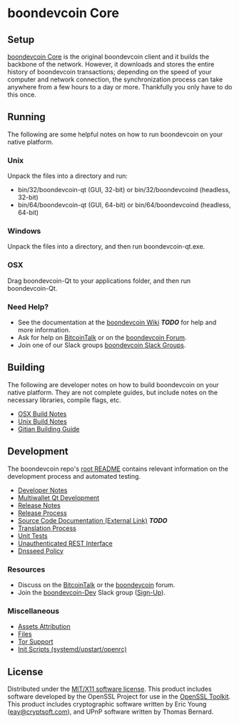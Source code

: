boondevcoin Core
=====================

Setup
---------------------
[boondevcoin Core](http://boondevcoin.org/wallet) is the original boondevcoin client and it builds the backbone of the network. However, it downloads and stores the entire history of boondevcoin transactions; depending on the speed of your computer and network connection, the synchronization process can take anywhere from a few hours to a day or more. Thankfully you only have to do this once.

Running
---------------------
The following are some helpful notes on how to run boondevcoin on your native platform.

### Unix

Unpack the files into a directory and run:

- bin/32/boondevcoin-qt (GUI, 32-bit) or bin/32/boondevcoind (headless, 32-bit)
- bin/64/boondevcoin-qt (GUI, 64-bit) or bin/64/boondevcoind (headless, 64-bit)

### Windows

Unpack the files into a directory, and then run boondevcoin-qt.exe.

### OSX

Drag boondevcoin-Qt to your applications folder, and then run boondevcoin-Qt.

### Need Help?

* See the documentation at the [boondevcoin Wiki](https://en.bitcoin.it/wiki/Main_Page) ***TODO***
for help and more information.
* Ask for help on [BitcoinTalk](https://bitcointalk.org/index.php?topic=1262920.0) or on the [boondevcoin Forum](http://forum.boondevcoin.org/).
* Join one of our Slack groups [boondevcoin Slack Groups](https://boondevcoin.org/slack-logins/).

Building
---------------------
The following are developer notes on how to build boondevcoin on your native platform. They are not complete guides, but include notes on the necessary libraries, compile flags, etc.

- [OSX Build Notes](build-osx.md)
- [Unix Build Notes](build-unix.md)
- [Gitian Building Guide](gitian-building.md)

Development
---------------------
The boondevcoin repo's [root README](https://github.com/boondevcoin-Project/boondevcoin/blob/master/README.md) contains relevant information on the development process and automated testing.

- [Developer Notes](developer-notes.md)
- [Multiwallet Qt Development](multiwallet-qt.md)
- [Release Notes](release-notes.md)
- [Release Process](release-process.md)
- [Source Code Documentation (External Link)](https://dev.visucore.com/bitcoin/doxygen/) ***TODO***
- [Translation Process](translation_process.md)
- [Unit Tests](unit-tests.md)
- [Unauthenticated REST Interface](REST-interface.md)
- [Dnsseed Policy](dnsseed-policy.md)

### Resources

* Discuss on the [BitcoinTalk](https://bitcointalk.org/index.php?topic=1262920.0) or the [boondevcoin](http://forum.boondevcoin.org/) forum.
* Join the [boondevcoin-Dev](https://boondevcoin-dev.slack.com/) Slack group ([Sign-Up](https://boondevcoin-dev.herokuapp.com/)).

### Miscellaneous
- [Assets Attribution](assets-attribution.md)
- [Files](files.md)
- [Tor Support](tor.md)
- [Init Scripts (systemd/upstart/openrc)](init.md)

License
---------------------
Distributed under the [MIT/X11 software license](http://www.opensource.org/licenses/mit-license.php).
This product includes software developed by the OpenSSL Project for use in the [OpenSSL Toolkit](https://www.openssl.org/). This product includes
cryptographic software written by Eric Young ([eay@cryptsoft.com](mailto:eay@cryptsoft.com)), and UPnP software written by Thomas Bernard.
